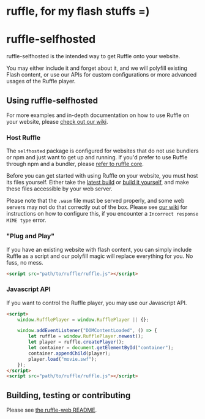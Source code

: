 # ruffle, for my flash stuffs =)



# ruffle-selfhosted

ruffle-selfhosted is the intended way to get Ruffle onto your website.

You may either include it and forget about it, and we will polyfill existing Flash content,
or use our APIs for custom configurations or more advanced usages of the Ruffle player.

## Using ruffle-selfhosted

For more examples and in-depth documentation on how to use Ruffle on your website, please
[check out our wiki](https://github.com/ruffle-rs/ruffle/wiki/Using-Ruffle#web).

### Host Ruffle

The `selfhosted` package is configured for websites that do not use bundlers or npm and just want
to get up and running. If you'd prefer to use Ruffle through npm and a bundler, please 
[refer to ruffle core](https://github.com/ruffle-rs/ruffle/tree/master/web/packages/core).

Before you can get started with using Ruffle on your website, you must host its files yourself.
Either take the [latest build](https://github.com/ruffle-rs/ruffle/releases)
or [build it yourself](../../README.md), and make these files accessible by your web server.

Please note that the `.wasm` file must be served properly, and some web servers may not do that
correctly out of the box. Please see [our wiki](https://github.com/ruffle-rs/ruffle/wiki/Using-Ruffle#configure-wasm-mime-type)
for instructions on how to configure this, if you encounter a `Incorrect response MIME type` error.

### "Plug and Play"

If you have an existing website with flash content, you can simply include Ruffle as a script and
our polyfill magic will replace everything for you. No fuss, no mess.

```html
<script src="path/to/ruffle/ruffle.js"></script>
```

### Javascript API

If you want to control the Ruffle player, you may use our Javascript API.

```html
<script>
    window.RufflePlayer = window.RufflePlayer || {};

    window.addEventListener("DOMContentLoaded", () => {
        let ruffle = window.RufflePlayer.newest();
        let player = ruffle.createPlayer();
        let container = document.getElementById("container");
        container.appendChild(player);
        player.load("movie.swf");
    });
</script>
<script src="path/to/ruffle/ruffle.js"></script>
```

## Building, testing or contributing

Please see [the ruffle-web README](../../README.md).
